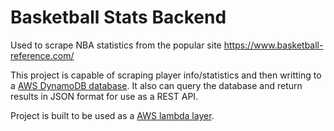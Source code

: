 # Basketball Stats Backend

Used to scrape NBA statistics from the popular site https://www.basketball-reference.com/

This project is capable of scraping player info/statistics and then writting to a [AWS DynamoDB database](https://aws.amazon.com/dynamodb/). It also can query the database and return results in JSON format for use as a REST API.

Project is built to be used as a [AWS lambda layer](https://docs.aws.amazon.com/lambda/latest/dg/configuration-layers.html).
